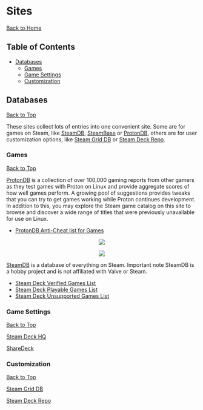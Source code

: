 # Sites

[Back to Home](/README.md#table-of-contents)

<!-- TODO Overview -->

## Table of Contents

- [Databases](#databases)
  - [Games](#games)
  - [Game Settings](#game-settings)
  - [Customization](#customization)

## Databases

[Back to Top](#sites)

These sites collect lots of entries into one convenient site. Some are for games on Steam, like [SteamDB](https://steamdb.info/instantsearch/), [SteamBase](https://steambase.io/) or [ProtonDB](https://www.protondb.com), others are for user customization options, like [Steam Grid DB](https://www.steamgriddb.com/) or [Steam Deck Repo](https://steamdeckrepo.com/).

### Games

[Back to Top](#sites)

[ProtonDB](https://www.protondb.com) is a collection of over 100,000 gaming reports from other gamers as they test games with Proton on Linux and provide aggregate scores of how well games perform. A growing pool of suggestions provides tweaks that you can try to get games working while Proton continues development. In addition to this, you may explore the Steam game catalog on this site to browse and discover a wide range of titles that were previously unavailable for use on Linux.

- [ProtonDB Anti-Cheat list for Games](https://www.protondb.com/explore?selectedFilters=antiCheat)

<p align="center">
  <img src="https://user-images.githubusercontent.com/45159366/108773213-dcd8f800-7512-11eb-8775-19b0c8924d55.png">
</p>

<p align="center">
  <img src="https://user-images.githubusercontent.com/45159366/108773214-dd718e80-7512-11eb-983b-ce192e5b30f2.png">
</p>

[SteamDB](https://steamdb.info/instantsearch/) is a database of everything on Steam. Important note SteamDB is a hobby project and is not affiliated with Valve or Steam.

- [Steam Deck Verified Games List](https://steamdb.info/instantsearch/?refinementList%5Boslist%5D%5B0%5D=Steam%20Deck%20Verified)
- [Steam Deck Playable Games List](https://steamdb.info/instantsearch/?refinementList%5Boslist%5D%5B0%5D=Steam%20Deck%20Playable)
- [Steam Deck Unsupported Games List](https://steamdb.info/instantsearch/?refinementList%5Boslist%5D%5B0%5D=Steam%20Deck%20Unsupported)

### Game Settings

[Back to Top](#sites)

[Steam Deck HQ](https://steamdeckhq.com/)

[ShareDeck](https://sharedeck.games/)

### Customization

[Back to Top](#sites)

[Steam Grid DB]()

[Steam Deck Repo]()
